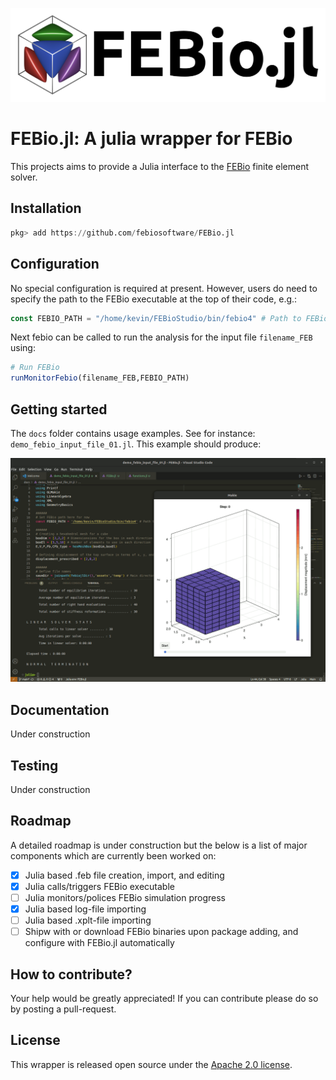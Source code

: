 ![](assets/img/febio_jl_logo_banner.png)

# FEBio.jl: A julia wrapper for FEBio
This projects aims to provide a Julia interface to the [FEBio](https://febio.org/) finite element solver. 

## Installation
```julia
pkg> add https://github.com/febiosoftware/FEBio.jl
```

## Configuration
No special configuration is required at present. However, users do need to specify the path to the FEBio executable at the top of their code, e.g.: 
```julia
const FEBIO_PATH = "/home/kevin/FEBioStudio/bin/febio4" # Path to FEBio executable
```
Next febio can be called to run the analysis for the input file `filename_FEB` using: 
```julia
# Run FEBio
runMonitorFebio(filename_FEB,FEBIO_PATH)
```

## Getting started
The `docs` folder contains usage examples. See for instance: `demo_febio_input_file_01.jl`. This example should produce:

![](assets/img/febio_example_01.gif)

## Documentation 
Under construction

## Testing 
Under construction

## Roadmap
A detailed roadmap is under construction but the below is a list of major components which are currently been worked on: 

- [x] Julia based .feb file creation, import, and editing  
- [x] Julia calls/triggers FEBio executable
- [ ] Julia monitors/polices FEBio simulation progress
- [x] Julia based log-file importing 
- [ ] Julia based .xplt-file importing 
- [ ] Shipw with or download FEBio binaries upon package adding, and configure with FEBio.jl automatically  

## How to contribute? 
Your help would be greatly appreciated! If you can contribute please do so by posting a pull-request. 

## License 
This wrapper is released open source under the [Apache 2.0 license](https://github.com/febiosoftware/FEBio.jl/blob/main/LICENSE).